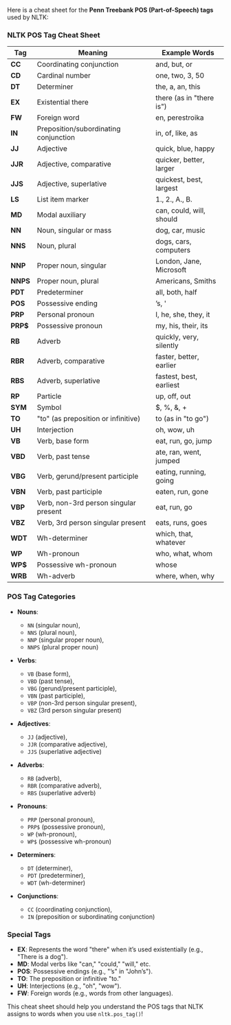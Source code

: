 Here is a cheat sheet for the **Penn Treebank POS (Part-of-Speech) tags** used by NLTK:

### NLTK POS Tag Cheat Sheet

| **Tag** | **Meaning**               | **Example Words**         |
|---------|----------------------------|---------------------------|
| **CC**  | Coordinating conjunction    | and, but, or              |
| **CD**  | Cardinal number             | one, two, 3, 50           |
| **DT**  | Determiner                  | the, a, an, this          |
| **EX**  | Existential there           | there (as in "there is")  |
| **FW**  | Foreign word                | en, perestroika           |
| **IN**  | Preposition/subordinating conjunction | in, of, like, as     |
| **JJ**  | Adjective                   | quick, blue, happy        |
| **JJR** | Adjective, comparative      | quicker, better, larger   |
| **JJS** | Adjective, superlative      | quickest, best, largest   |
| **LS**  | List item marker            | 1., 2., A., B.            |
| **MD**  | Modal auxiliary             | can, could, will, should  |
| **NN**  | Noun, singular or mass      | dog, car, music           |
| **NNS** | Noun, plural                | dogs, cars, computers     |
| **NNP** | Proper noun, singular       | London, Jane, Microsoft   |
| **NNPS**| Proper noun, plural         | Americans, Smiths         |
| **PDT** | Predeterminer               | all, both, half           |
| **POS** | Possessive ending           | ’s, '                     |
| **PRP** | Personal pronoun            | I, he, she, they, it      |
| **PRP$**| Possessive pronoun          | my, his, their, its       |
| **RB**  | Adverb                      | quickly, very, silently   |
| **RBR** | Adverb, comparative         | faster, better, earlier   |
| **RBS** | Adverb, superlative         | fastest, best, earliest   |
| **RP**  | Particle                    | up, off, out              |
| **SYM** | Symbol                      | $, %, &, +                |
| **TO**  | "to" (as preposition or infinitive) | to (as in "to go")   |
| **UH**  | Interjection                | oh, wow, uh               |
| **VB**  | Verb, base form             | eat, run, go, jump        |
| **VBD** | Verb, past tense            | ate, ran, went, jumped    |
| **VBG** | Verb, gerund/present participle | eating, running, going |
| **VBN** | Verb, past participle       | eaten, run, gone          |
| **VBP** | Verb, non-3rd person singular present | eat, run, go        |
| **VBZ** | Verb, 3rd person singular present | eats, runs, goes       |
| **WDT** | Wh-determiner               | which, that, whatever     |
| **WP**  | Wh-pronoun                  | who, what, whom           |
| **WP$** | Possessive wh-pronoun       | whose                     |
| **WRB** | Wh-adverb                   | where, when, why          |

### POS Tag Categories

- **Nouns**: 
  - `NN` (singular noun), 
  - `NNS` (plural noun), 
  - `NNP` (singular proper noun), 
  - `NNPS` (plural proper noun)
  
- **Verbs**:
  - `VB` (base form), 
  - `VBD` (past tense), 
  - `VBG` (gerund/present participle), 
  - `VBN` (past participle), 
  - `VBP` (non-3rd person singular present), 
  - `VBZ` (3rd person singular present)
  
- **Adjectives**:
  - `JJ` (adjective), 
  - `JJR` (comparative adjective), 
  - `JJS` (superlative adjective)
  
- **Adverbs**:
  - `RB` (adverb), 
  - `RBR` (comparative adverb), 
  - `RBS` (superlative adverb)

- **Pronouns**:
  - `PRP` (personal pronoun),
  - `PRP$` (possessive pronoun),
  - `WP` (wh-pronoun),
  - `WP$` (possessive wh-pronoun)

- **Determiners**:
  - `DT` (determiner),
  - `PDT` (predeterminer),
  - `WDT` (wh-determiner)

- **Conjunctions**:
  - `CC` (coordinating conjunction),
  - `IN` (preposition or subordinating conjunction)

### Special Tags

- **EX**: Represents the word "there" when it’s used existentially (e.g., "There is a dog").
- **MD**: Modal verbs like "can," "could," "will," etc.
- **POS**: Possessive endings (e.g., "’s" in "John’s").
- **TO**: The preposition or infinitive "to."
- **UH**: Interjections (e.g., "oh", "wow").
- **FW**: Foreign words (e.g., words from other languages).

This cheat sheet should help you understand the POS tags that NLTK assigns to words when you use `nltk.pos_tag()`!